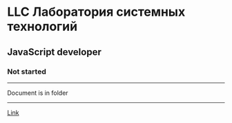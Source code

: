 # LLC Лаборатория системных технологий

## JavaScript developer

### Not started

---

Document is in folder

---

[Link](https://hh.ru/vacancy/88479666)